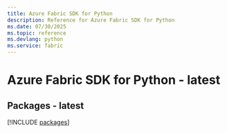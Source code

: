 ```yaml
---
title: Azure Fabric SDK for Python
description: Reference for Azure Fabric SDK for Python
ms.date: 07/30/2025
ms.topic: reference
ms.devlang: python
ms.service: fabric
---
```

# Azure Fabric SDK for Python - latest
## Packages - latest
[!INCLUDE [packages](fabric-index.md)]